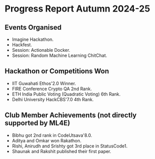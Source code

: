 # Progress Report Autumn 2024-25

## Events Organised
- Imagine Hackathon.
- Hackfest.
- Session: Actionable Docker.
- Session: Random Machine Learning ChitChat.

## Hackathon or Competitions Won
- IIT Guwahati Ethos'2.0 Winner.
- FIRE Conference Crypto QA 2nd Rank.
- ETH India Public Voting (Quadratic Voting) 6th Rank.
- Delhi University HackCBS'7.0 4th Rank.

## Club Member Achievements (not directly supported by ML4E) 
- Bibhu got 2nd rank in CodeUtsava'8.0.
- Aditya and Omkar won Rakathon.
- Rishi, Anirudh and Srishty got 3rd place in StatusCode1.
- Shaunak and Rakshit published their first paper.
